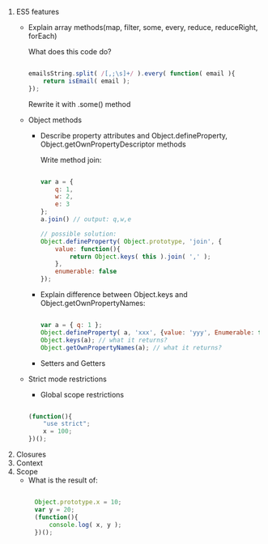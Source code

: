 1. ES5 features
    * Explain array methods(map, filter, some, every, reduce, reduceRight, forEach)
        
        What does this code do?
        ```javascript
        
        emailsString.split( /[,;\s]+/ ).every( function( email ){
            return isEmail( email );
        });
        ```
        Rewrite it with .some() method
    * Object methods
        * Describe property attributes and Object.defineProperty, Object.getOwnPropertyDescriptor methods

            Write method join:
            ```javascript
            
            var a = { 
                q: 1, 
                w: 2,
                e: 3
            };
            a.join() // output: q,w,e
            ```
            
            ```javascript
            // possible solution:
            Object.defineProperty( Object.prototype, 'join', {
                value: function(){
                    return Object.keys( this ).join( ',' );
                },
                enumerable: false
            });
            ```
        * Explain difference between Object.keys and Object.getOwnPropertyNames:
            ```javascript
            
            var a = { q: 1 };
            Object.defineProperty( a, 'xxx', {value: 'yyy', Enumerable: false} );
            Object.keys(a); // what it returns? 
            Object.getOwnPropertyNames(a); // what it returns? 
            ```
        * Setters and Getters
    * Strict mode restrictions
        * Global scope restrictions
        
        ```javascript
        
        (function(){
            "use strict";
            x = 100;
        })();
        ```
2. Closures
3. Context
4. Scope
    * What is the result of:
    ```javascript

         Object.prototype.x = 10;
         var y = 20;
         (function(){
             console.log( x, y );
         })();
    ```
